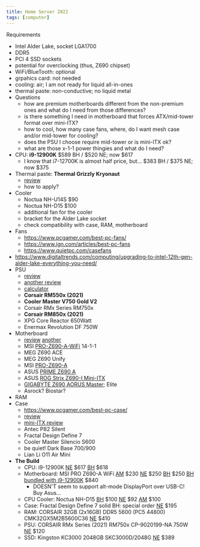 ```yaml
---
title: Home Server 2022
tags: [computer]
---
```

Requirements
  - Intel Alder Lake, socket LGA1700
  - DDR5
  - PCI 4 SSD sockets
  - potential for overclocking (thus, Z690 chipset)
  - WiFi/BlueTooth: optional
  - grpahics card: not needed
  - cooling: air; I am not ready for liquid all-in-ones
  - thermal paste: non-conductive; no liquid metal
- Questions
  - how are premium motherboards different from the non-premium ones and what do I need from those differences?
  - is there something I need in motherboard that forces ATX/mid-tower format over mini-ITX?
  - how to cool, how many case fans, where, do I want mesh case and/or mid-tower for cooling?
  - does the PSU I choose require mid-tower or is mini-ITX ok?
  - what are those x-1-1 power thingies and what do I need?
- CPU: **i9-12900K**    $589 BH / $520 NE; now $617
  - I know that i7-12700K is almost half price, but...     $383 BH / $375 NE; now $375
- Thermal paste: **Thermal Grizzly Kryonaut**
  - [review](https://www.tomshardware.com/best-picks/best-thermal-paste)
  - how to apply?
- Cooler
  - Noctua NH-U14S  $90
  - Noctua NH-D15    $100
  - additional fan for the cooler
  - bracket for the Alder Lake socket
  - check compatibility with case, RAM, motherboard
- Fans
  - https://www.pcgamer.com/best-pc-fans/
  - https://www.ign.com/articles/best-pc-fans
  - https://www.quietpc.com/casefans
- https://www.digitaltrends.com/computing/upgrading-to-intel-12th-gen-alder-lake-everything-you-need/
- PSU
  - [review](https://www.tomshardware.com/reviews/best-psus,4229.html)
  - [another review](https://www.digitaltrends.com/computing/best-pc-power-supply/)
  - [calculator](https://www.newegg.com/tools/power-supply-calculator/)
  - **Corsair RM550x (2021)**
  - **Cooler Master V750 Gold V2**
  - Corsair RMx Series RM750x
  - **Corsair RM850x (2021)**
  - XPG Core Reactor 650Watt
  - Enermax Revolution DF 750W
- Motherboard
  - [review](https://www.tomshardware.com/reviews/best-motherboards,3984.html) [another](https://www.anandtech.com/show/16970/the-intel-z690-motherboard-overview-over-50-new-models-with-ddr5-support/)
  - MSI [PRO-Z690-A-WiFi](https://www.msi.com/Motherboard/PRO-Z690-A-WIFI) 14-1-1
  - MEG Z690 ACE
  - MEG Z690 Unify
  - MSI [PRO-Z690-A](https://www.newegg.com/p/N82E16813144504?Item=13-144-504)
  - ASUS [PRIME Z690 A](https://www.asus.com/Motherboards-Components/Motherboards/PRIME/PRIME-Z690-A/)
  - ASUS [ROG Strix Z690-I Mini-ITX](https://www.amazon.com/dp/B09JRW7FFK?tag=bgfg-wepc-us-20)
  - [GIGABYTE Z690 AORUS Master](https://www.amazon.com/dp/B09J64TBJG?tag=bgfg-wepc-us-20); Elite
  - Asrock? Biostar?
- RAM
- Case
  - https://www.pcgamer.com/best-pc-case/
  - [review](https://www.tomshardware.com/reviews/best-pc-cases,4183.html)
  - [mini-ITX review](https://www.tomshardware.com/best-picks/best-mini-itx-pc-cases)
  - Antec P82 Silent
  - Fractal Design Define 7
  - Cooler Master Silencio S600
  - be quiet! Dark Base 700/900
  - Lian Li O11 Air Mini
- **The Build**
  - CPU: i9-12900K  [NE](https://www.newegg.com/intel-core-i9-12900k-core-i9-12th-gen/p/N82E16819118339?item=N82E16819118339&nm_mc=knc-googleadwords&cm_mmc=knc-googleadwords-_-processors%20-%20desktops-_-intel-_-19118339&source=region) $617  [BH](https://www.bhphotovideo.com/c/product/1663644-REG/intel_bx8071512900k_core_i9_12900k_8_core_lga.html) $618
  - Motherboard: MSI PRO Z690-A WiFi [AM](https://www.amazon.com/MSI-Z690-ProSeries-Motherboard-Socket/dp/B09KKYS967/ref=sr_1_4?crid=PXR4C7MJDMMA&keywords=MSI+PRO+Z690-A+WiFi&qid=1643584350&sprefix=msi+pro+z690-a+wifi%2Caps%2C71&sr=8-4) $230  [NE](https://www.newegg.com/p/N82E16813144503) $250  [BH](https://www.bhphotovideo.com/c/product/1668942-REG/msi_pro_z690_a_wifi_lga.html) $250  [BH bundled with i9-12900K](https://www.bhphotovideo.com/c/product/1675862-REG/intel_core_i9_12900k_3_2_ghz.html/overview) $840
    - DOESN'T seem to support alt-mode DisplayPort over USB-C! Buy Asus...
  - CPU Cooler: Noctua NH-D15 [BH](https://www.bhphotovideo.com/c/product/1557428-REG/noctua_153767_nh_d15_cpu_cooler.html) $100 [NE](https://www.newegg.com/noctua-nh-d15/p/N82E16835608045?Description=Noctua%20NH-D15&cm_re=Noctua_NH-D15-_-35-608-045-_-Product&quicklink=true) $92  [AM](https://www.amazon.com/Noctua-NH-D15-heatpipe-NF-A15-140mm/dp/B00L7UZMAK/ref=sr_1_4?crid=2TK09A2OXQCD1&keywords=Noctua+NH-D15&qid=1643597819&sprefix=noctua%2520nh-d15%2Caps%2C40&sr=8-4) $100
  - Case: Fractal Design Define 7 solid  BH: special order  [NE](https://www.newegg.com/black-fractal-design-define-7-atx-mid-tower/p/N82E16811352109) $195
  - RAM: CORSAIR 32GB (2x16GB) DDR5 5600 (PC5 44800) CMK32GX5M2B5600C36 [NE](https://www.newegg.com/corsair-32gb-288-pin-ddr5-sdram/p/N82E16820236828?quicklink=true) $410
  - PSU: CORSAIR RMx Series (2021) RM750x CP-9020199-NA 750W [NE](https://www.newegg.com/corsair-rmx-series-rm750x-cp-9020199-na-750w/p/N82E16817139271) $120
  - SSD: Kingston KC3000 2048GB SKC3000D/2048G  [NE](https://www.newegg.com/kingston-2048gb-kc3000/p/N82E16820242660) $389